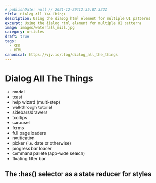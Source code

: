 ```yaml
---
# publishDate: null // 2024-12-29T12:35:07.322Z
title: Dialog All The Things
description: Using the dialog html element for multiple UI patterns
excerpt: Using the dialog html element for multiple UI patterns
image: images/waterfall_mill.jpg
category: Articles
draft: true
tags:
  - CSS
  - HTML
canonical: https://wjv.io/blog/dialog_all_the_things
---
```


# Dialog All The Things

- modal
- toast
- help wizard (multi-step)
- walkthrough tutorial
- sidebars/drawers
- tooltips
- carousel
- forms
- full page loaders
- notification
- picker (i.e. date or otherwise)
- progress bar loader
- command pallete (app-wide search)
- floating filter bar


## The :has() selector as a state reducer for styles
